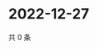 # 2022-12-27

共 0 条

<!-- BEGIN WEIBO -->
<!-- 最后更新时间 Tue Dec 27 2022 11:15:05 GMT+0800 (China Standard Time) -->

<!-- END WEIBO -->
